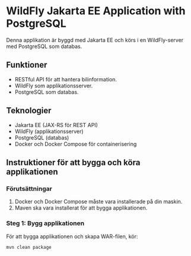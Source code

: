 # WildFly Jakarta EE Application with PostgreSQL

Denna applikation är byggd med Jakarta EE och körs i en WildFly-server med PostgreSQL som databas.

## Funktioner
- RESTful API för att hantera bilinformation.
- WildFly som applikationsserver.
- PostgreSQL som databas.

## Teknologier
- Jakarta EE (JAX-RS för REST API)
- WildFly (applikationsserver)
- PostgreSQL (databas)
- Docker och Docker Compose för containerisering

## Instruktioner för att bygga och köra applikationen

### Förutsättningar
1. Docker och Docker Compose måste vara installerade på din maskin.
2. Maven ska vara installerat för att bygga applikationen.

### Steg 1: Bygg applikationen
För att bygga applikationen och skapa WAR-filen, kör:

```bash
mvn clean package
